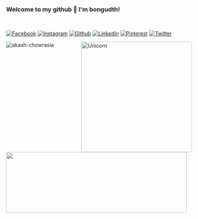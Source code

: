 ### Welcome to my github 🌸 I'm **bongudth**!
<br />
<p align="left">
  <a href="https://www.facebook.com/bongudth/"><img src="https://img.shields.io/badge/Facebook--_.svg?style=social&logo=facebook" alt="Facebook"></a>
  <a href="https://www.instagram.com/bongudth"><img src="https://img.shields.io/badge/Instagram--_.svg?style=social&logo=instagram" alt="Instagram"></a>
  <a href="https://github.com/bongudth"><img src="https://img.shields.io/badge/Github--_.svg?style=social&logo=github" alt="Github"></a>
  <a href="https://www.linkedin.com/in/khanh-linh-huynh-thi-4449431b9/"><img src="https://img.shields.io/badge/Linkedin--_.svg?style=social&logo=linkedin" alt="Linkedin"></a>
  <a href="https://www.pinterest.com/bongudth/"><img src="https://img.shields.io/badge/Pinterest--_.svg?style=social&logo=pinterest" alt="Pinterest"></a>
  <a href="https://twitter.com/bongudth"><img src="https://img.shields.io/badge/Twitter--_.svg?style=social&logo=twitter" alt="Twitter"></a>
</p>
<img align="right" width=300px alt="Unicorn" src="https://media.giphy.com/media/3ohs4BSacFKI7A717y/giphy.gif" />
<img align="left" src="https://github-readme-stats.vercel.app/api/top-langs?username=bongudth&show_icons=true&locale=en&layout=compact&line_height=20&title_color=f69673" alt="akash-chowrasia" />
<br />
<br />
<img align="left" width="490" height="165" src="https://github-readme-stats.vercel.app/api?username=bongudth&show_icons=true&hide_border=false&line_height=20&title_color=f69673&icon_color=e2a7a2&show_owner=true"/>

